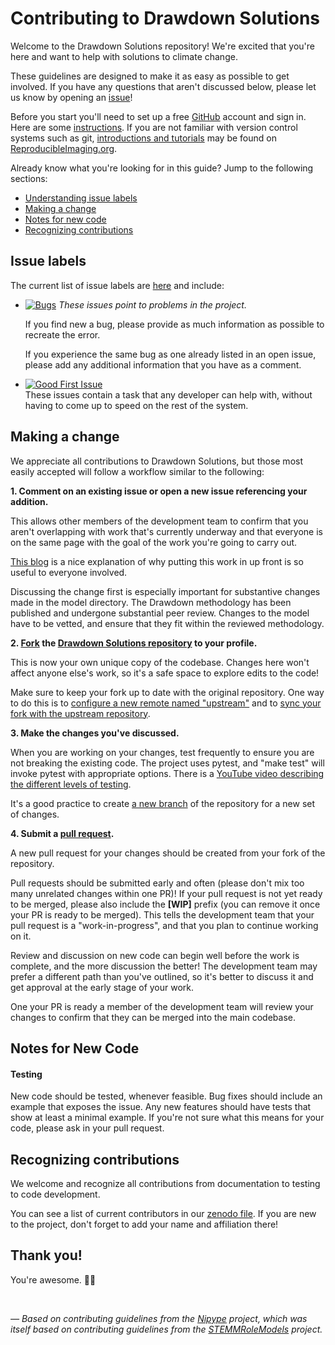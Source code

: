 # Contributing to Drawdown Solutions

Welcome to the Drawdown Solutions repository! We're excited that you're here and want to help
with solutions to climate change.

These guidelines are designed to make it as easy as possible to get involved. If you have any
questions that aren't discussed below, please let us know by opening an [issue][link_issues]!

Before you start you'll need to set up a free [GitHub][link_github] account and sign in. Here are some
[instructions][link_signupinstructions]. If you are not familiar with version control systems such as git,
[introductions and tutorials](http://www.reproducibleimaging.org/module-reproducible-basics/02-vcs/)
may be found on [ReproducibleImaging.org](https://www.reproducibleimaging.org/).

Already know what you're looking for in this guide? Jump to the following sections:
* [Understanding issue labels](#issue-labels)
* [Making a change](#making-a-change)
* [Notes for new code](#notes-for-new-code)
* [Recognizing contributions](#recognizing-contributions)

## Issue labels

The current list of issue labels are [here][link_labels] and include:

* [![Bugs](https://img.shields.io/badge/-bugs-fc2929.svg)][link_bugs] *These issues point to problems in the project.*

    If you find new a bug, please provide as much information as possible to recreate the error.

    If you experience the same bug as one already listed in an open issue, please add any additional
    information that you have as a comment.

* [![Good First Issue](https://img.shields.io/badge/-good%20first%20issue-5319e7.svg)][link_goodfirstissue]  
    These issues contain a task that any developer can help with, without having to come up to speed on the rest of the system.


## Making a change

We appreciate all contributions to Drawdown Solutions, but those most easily accepted will follow a workflow
similar to the following:

**1. Comment on an existing issue or open a new issue referencing your addition.**

This allows other members of the development team to confirm that you aren't overlapping with
work that's currently underway and that everyone is on the same page with the goal of the work
you're going to carry out.

[This blog][link_pushpullblog] is a nice explanation of why putting this work in up front is so
useful to everyone involved.

Discussing the change first is especially important for substantive changes made in the model
directory. The Drawdown methodology has been published and undergone substantial peer review. Changes
to the model have to be vetted, and ensure that they fit within the reviewed methodology.

**2. [Fork][link_fork] the [Drawdown Solutions repository][link_ddsolutions] to your profile.**

This is now your own unique copy of the codebase.
Changes here won't affect anyone else's work, so it's a safe space to explore edits to the code!

Make sure to keep your fork up to date with the original repository.
One way to do this is to [configure a new remote named "upstream"](https://help.github.com/articles/configuring-a-remote-for-a-fork/)
 and to [sync your fork with the upstream repository][link_updateupstreamwiki].

**3. Make the changes you've discussed.**

When you are working on your changes, test frequently to ensure you are not breaking the existing code.
The project uses pytest, and "make test" will invoke pytest with appropriate options. There is a
[YouTube video describing the different levels of testing](https://www.youtube.com/watch?v=K6P56qUkCrw).

It's a good practice to create [a new branch](https://help.github.com/articles/about-branches/)
of the repository for a new set of changes.

**4. Submit a [pull request][link_pullrequest].**

A new pull request for your changes should be created from your fork of the repository.

Pull requests should be submitted early and often (please don't mix too many unrelated changes within one PR)!
If your pull request is not yet ready to be merged, please also include the **[WIP]** prefix (you can remove
it once your PR is ready to be merged). This tells the development team that your pull request is a
"work-in-progress", and that you plan to continue working on it.

Review and discussion on new code can begin well before the work is complete, and the more discussion the better!
The development team may prefer a different path than you've outlined, so it's better to discuss it and get
approval at the early stage of your work.

One your PR is ready a member of the development team will review your changes to confirm that they can be
merged into the main codebase.

## Notes for New Code

#### Testing
New code should be tested, whenever feasible.
Bug fixes should include an example that exposes the issue.
Any new features should have tests that show at least a minimal example.
If you're not sure what this means for your code, please ask in your pull request.

## Recognizing contributions

We welcome and recognize all contributions from documentation to testing to code development.

You can see a list of current contributors in our [zenodo file][link_zenodo].
If you are new to the project, don't forget to add your name and affiliation there!

## Thank you!

You're awesome. :wave::smiley:

<br>

*&mdash; Based on contributing guidelines from the [Nipype][link_nipype] project, which was
itself based on contributing guidelines from the [STEMMRoleModels][link_stemmrolemodels] project.*

[link_github]: https://github.com/
[link_ddsolutions]: https://github.com/ProjectDrawdown/solutions
[link_signupinstructions]: https://help.github.com/articles/signing-up-for-a-new-github-account
[link_issues]: https://github.com/ProjectDrawdown/solutions/issues
[link_labels]: https://github.com/ProjectDrawdown/solutions/labels
[link_discussingissues]: https://help.github.com/articles/discussing-projects-in-issues-and-pull-requests

[link_bugs]: https://github.com/ProjectDrawdown/solutions/labels/bug
[link_issue_template]: https://github.com/ProjectDrawdown/solutions/blob/master/.github/ISSUE_TEMPLATE.md
[link_goodfirstissue]: https://github.com/ProjectDrawdown/solutions/issues?q=is%3Aopen+is%3Aissue+label%3Agood-first-issue

[link_pullrequest]: https://help.github.com/articles/creating-a-pull-request-from-a-fork/
[link_fork]: https://help.github.com/articles/fork-a-repo/
[link_pushpullblog]: https://www.igvita.com/2011/12/19/dont-push-your-pull-requests/
[link_updateupstreamwiki]: https://help.github.com/articles/syncing-a-fork/

[link_cloning]: https://help.github.com/articles/cloning-a-repository/
[link_stemmrolemodels]: https://github.com/KirstieJane/STEMMRoleModels
[link_nipype]: https://github.com/nipy/nipype
[link_zenodo]: https://github.com/ProjectDrawdown/blob/master/.zenodo.json
